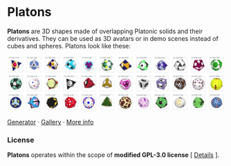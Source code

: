# Platons

**Platons** are 3D shapes made of overlapping Platonic solids and their derivatives.
They can be used as 3D avatars or in demo scenes instead of cubes and spheres.
Platons look like these:

<img src="online/images/screenshot-gallery.jpg">


[Generator](https://boytchev.github.io/platons/online/)  &middot; [Gallery](https://boytchev.github.io/platons/gallery/) &middot; [More info](https://boytchev.github.io/platons/)


### License
**Platons** operates within the scope of **modified GPL-3.0 license** [ [Details](index.md#license) ]. 

